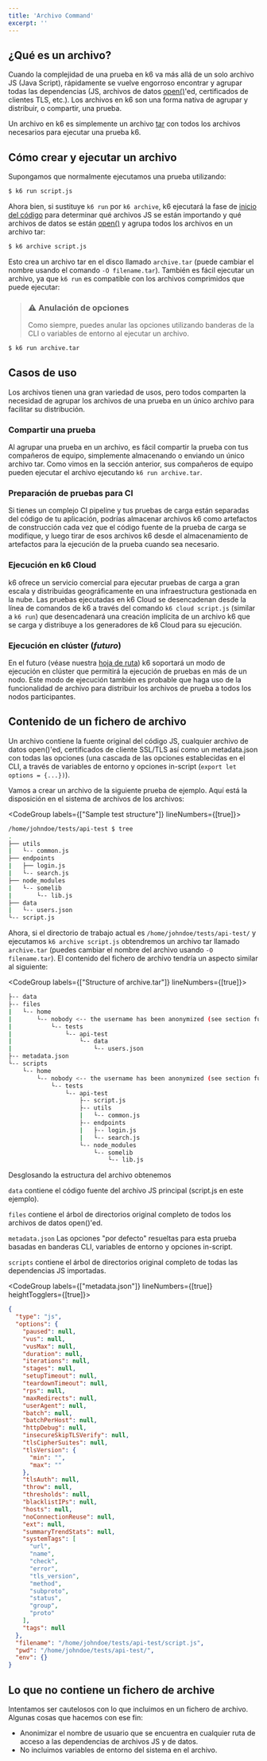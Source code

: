 ```yaml
---
title: 'Archivo Command'
excerpt: ''
---
```


## ¿Qué es un archivo?

Cuando la complejidad de una prueba en k6 va más allá de un solo archivo JS (Java Script), rápidamente se vuelve engorroso encontrar y agrupar todas las dependencias (JS, archivos de datos [open()](/javascript-api/init-context/open-filepath-mode)'ed, certificados de clientes TLS, etc.). Los archivos en k6 son una forma nativa de agrupar y distribuir, o compartir, una prueba.

Un archivo en k6 es simplemente un archivo [tar](https://en.wikipedia.org/wiki/Tar_%28computing%29) con todos los archivos necesarios para ejecutar una prueba k6.

## Cómo crear y ejecutar un archivo

Supongamos que normalmente ejecutamos una prueba utilizando:

<CodeGroup labels={[]} lineNumbers={[true]}>

```bash
$ k6 run script.js
```

</CodeGroup>

Ahora bien, si sustituye `k6 run` por `k6 archive`, k6 ejecutará la fase de [inicio del código](/using-k6/test-life-cycle) para determinar qué archivos JS se están importando y qué archivos de datos se están [open()](/javascript-api/init-context/open-filepath-mode) y agrupa todos los archivos en un archivo tar:


<CodeGroup labels={[]} lineNumbers={[true]}>

```bash
$ k6 archive script.js
```

</CodeGroup>

Esto crea un archivo tar en el disco llamado `archive.tar` (puede cambiar el nombre usando el comando `-O filename.tar`). También es fácil ejecutar un archivo, ya que `k6 run` es compatible con los archivos comprimidos que puede ejecutar:


> ### ⚠️ Anulación de opciones
>
> Como siempre, puedes anular las opciones utilizando banderas de la CLI o variables de entorno al ejecutar un archivo.

<CodeGroup labels={[]} lineNumbers={[true]}>

```bash
$ k6 run archive.tar
```

</CodeGroup>

## Casos de uso

Los archivos tienen una gran variedad de usos, pero todos comparten la necesidad de agrupar los archivos de una prueba en un único archivo para facilitar su distribución.

### Compartir una prueba

Al agrupar una prueba en un archivo, es fácil compartir la prueba con tus compañeros de equipo, simplemente almacenando o enviando un único archivo tar. Como vimos en la sección anterior, sus compañeros de equipo pueden ejecutar el archivo ejecutando `k6 run archive.tar`.

### Preparación de pruebas para CI

Si tienes un complejo CI pipeline y tus pruebas de carga están separadas del código de tu aplicación, podrías almacenar archivos k6 como artefactos de construcción cada vez que el código fuente de la prueba de carga se modifique, y luego tirar de esos archivos k6 desde el almacenamiento de artefactos para la ejecución de la prueba cuando sea necesario.

### Ejecución en k6 Cloud

k6 ofrece un servicio comercial para ejecutar pruebas de carga a gran escala y distribuidas geográficamente en una infraestructura gestionada en la nube. Las pruebas ejecutadas en k6 Cloud se desencadenan desde la línea de comandos de k6 a través del comando `k6 cloud script.js` (similar a `k6 run`) que desencadenará una creación implícita de un archivo k6 que se carga y distribuye a los generadores de k6 Cloud para su ejecución.

### Ejecución en clúster  (_futuro_)

En el futuro (véase nuestra [hoja de ruta](https://github.com/loadimpact/k6/wiki/Roadmap)) k6 soportará un modo de ejecución en clúster que permitirá la ejecución de pruebas en más de un nodo. Este modo de ejecución también es probable que haga uso de la funcionalidad de archivo para distribuir los archivos de prueba a todos los nodos participantes.

## Contenido de un fichero de archivo

Un archivo contiene la fuente original del código JS, cualquier archivo de datos open()'ed, certificados de cliente SSL/TLS así como un metadata.json con todas las opciones (una cascada de las opciones establecidas en el CLI, a través de variables de entorno y opciones in-script (`export let options = {...})`).

Vamos a crear un archivo de la siguiente prueba de ejemplo. Aquí está la disposición en el sistema de archivos de los archivos:

<CodeGroup labels={["Sample test structure"]} lineNumbers={[true]}>

```bash
/home/johndoe/tests/api-test $ tree
.
├── utils
|   └-- common.js
├── endpoints
|   ├── login.js
|   └-- search.js
├── node_modules
|   └-- somelib
|       └-- lib.js
├── data
|   └-- users.json
└-- script.js
```

</CodeGroup>

Ahora, si el directorio de trabajo actual es `/home/johndoe/tests/api-test/` y ejecutamos `k6 archive script.js` obtendremos un archivo tar llamado `archive.tar` (puedes cambiar el nombre del archivo usando `-O filename.tar`). El contenido del fichero de archivo tendría un aspecto similar al siguiente:

<CodeGroup labels={["Structure of archive.tar"]} lineNumbers={[true]}>

```bash
├-- data
├-- files
|   └-- home
|       └-- nobody <-- the username has been anonymized (see section further down)
|           └-- tests
|               └-- api-test
|                   └-- data
|                       └-- users.json
├-- metadata.json
└-- scripts
    └-- home
        └-- nobody <-- the username has been anonymized (see section further down)
            └-- tests
                └-- api-test
                    ├-- script.js
                    ├-- utils
                    |   └-- common.js
                    ├-- endpoints
                    |   ├-- login.js
                    |   └-- search.js
                    └-- node_modules
                        └-- somelib
                            └-- lib.js
```

</CodeGroup>

Desglosando la estructura del archivo obtenemos

`data` contiene el código fuente del archivo JS principal (script.js en este ejemplo).

`files` contiene el árbol de directorios original completo de todos los archivos de datos open()'ed.

`metadata.json` Las opciones "por defecto" resueltas para esta prueba basadas en banderas CLI, variables de entorno y opciones in-script.

`scripts` contiene el árbol de directorios original completo de todas las dependencias JS importadas.

<CodeGroup labels={["metadata.json"]} lineNumbers={[true]} heightTogglers={[true]}>

```json
{
  "type": "js",
  "options": {
    "paused": null,
    "vus": null,
    "vusMax": null,
    "duration": null,
    "iterations": null,
    "stages": null,
    "setupTimeout": null,
    "teardownTimeout": null,
    "rps": null,
    "maxRedirects": null,
    "userAgent": null,
    "batch": null,
    "batchPerHost": null,
    "httpDebug": null,
    "insecureSkipTLSVerify": null,
    "tlsCipherSuites": null,
    "tlsVersion": {
      "min": "",
      "max": ""
    },
    "tlsAuth": null,
    "throw": null,
    "thresholds": null,
    "blacklistIPs": null,
    "hosts": null,
    "noConnectionReuse": null,
    "ext": null,
    "summaryTrendStats": null,
    "systemTags": [
      "url",
      "name",
      "check",
      "error",
      "tls_version",
      "method",
      "subproto",
      "status",
      "group",
      "proto"
    ],
    "tags": null
  },
  "filename": "/home/johndoe/tests/api-test/script.js",
  "pwd": "/home/johndoe/tests/api-test/",
  "env": {}
}
```

</CodeGroup>

## Lo que no contiene un fichero de archive

Intentamos ser cautelosos con lo que incluimos en un fichero de archivo. Algunas cosas que hacemos con ese fin:

- Anonimizar el nombre de usuario que se encuentra en cualquier ruta de acceso a las dependencias de archivos JS y de datos.
- No incluimos variables de entorno del sistema en el archivo.
